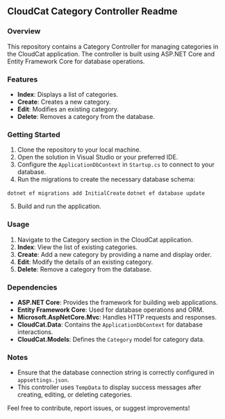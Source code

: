 ## CloudCat Category Controller Readme

### Overview
This repository contains a Category Controller for managing categories in the CloudCat application. The controller is built using ASP.NET Core and Entity Framework Core for database operations.

### Features
- **Index**: Displays a list of categories.
- **Create**: Creates a new category.
- **Edit**: Modifies an existing category.
- **Delete**: Removes a category from the database.

### Getting Started
1. Clone the repository to your local machine.
2. Open the solution in Visual Studio or your preferred IDE.
3. Configure the `ApplicationDbContext` in `Startup.cs` to connect to your database.
4. Run the migrations to create the necessary database schema:

```dotnet ef migrations add InitialCreate```
```dotnet ef database update```

5. Build and run the application.

### Usage
1. Navigate to the Category section in the CloudCat application.
2. **Index**: View the list of existing categories.
3. **Create**: Add a new category by providing a name and display order.
4. **Edit**: Modify the details of an existing category.
5. **Delete**: Remove a category from the database.

### Dependencies
- **ASP.NET Core**: Provides the framework for building web applications.
- **Entity Framework Core**: Used for database operations and ORM.
- **Microsoft.AspNetCore.Mvc**: Handles HTTP requests and responses.
- **CloudCat.Data**: Contains the `ApplicationDbContext` for database interactions.
- **CloudCat.Models**: Defines the `Category` model for category data.

### Notes
- Ensure that the database connection string is correctly configured in `appsettings.json`.
- This controller uses `TempData` to display success messages after creating, editing, or deleting categories.

Feel free to contribute, report issues, or suggest improvements!
